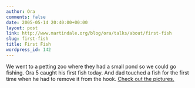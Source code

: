 ```yaml
---
author: Ora
comments: false
date: 2005-05-14 20:40:00+00:00
layout: post
link: http://www.martindale.org/blog/ora/talks/about/first-fish
slug: first-fish
title: First Fish
wordpress_id: 142
---
```


We went to a petting zoo where they had a small pond so we could go fishing. Ora 5 caught his first fish today. And dad touched a fish for the first time when he had to remove it from the hook. [Check out the pictures.](http://amazon.kodakgallery.com/I.jsp?c=g55vukv.6f0mmdkz&x=0&y=-1u3o1q)
